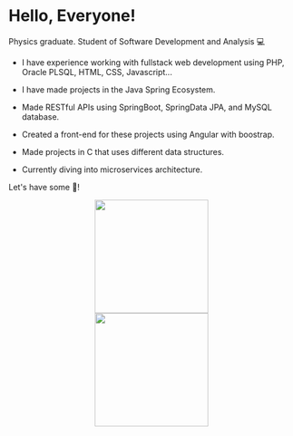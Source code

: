 # Hello, Everyone!

Physics graduate. Student of Software Development and Analysis 💻

* I have experience working with fullstack web development using PHP, Oracle PLSQL, HTML, CSS, Javascript...

* I have made projects in the Java Spring Ecosystem.

* Made RESTful APIs using SpringBoot, SpringData JPA, and MySQL database.
 
* Created a front-end for these projects using Angular with boostrap.

* Made projects in C that uses different data structures.

* Currently diving into microservices architecture. 
 
Let's have some :mate:!

<div id="header" align="center">
  <img src="https://i.pinimg.com/originals/21/11/61/21116158daaeb1459b4ec0758505e1ad.gif" width="200"/>
</div>

<div id="header" align="center">
  <img src="https://github.githubassets.com/images/mona-loading-default.gif" width="200"/>
</div>

